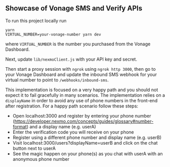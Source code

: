 ## Showcase of Vonage SMS and Verify APIs

To run this project locally run
```
yarn
VIRTUAL_NUMBER=your-vonage-number yarn dev
```
where `VIRTUAL_NUMBER` is the number you purchased from the Vonage Dashboard.

Next, update `lib/nexmoClient.js` with your API key and secret.

Then start a proxy session with `ngrok` using `ngrok http 3000`, then go to your Vonage Dashboard and update the inbound SMS webhook for your virtual number to point
to `/webhooks/inbound-sms`.

This implementation is focused on a very happy path and you should not expect it to fail gracefully in many scenarios. 
The implementation relies on a `displayName` in order to avoid any use of phone numbers in the front-end after registration.
For a happy path scenario follow these steps:
- Open localhost:3000 and register by entering your phone number (https://developer.nexmo.com/concepts/guides/glossary#number-format) and a display name (e.g. userA)
- Enter the verification code you will receive on your phone
- Register using a different phone number and display name (e.g. userB)
- Visit localhost:3000/users?displayName=userB and click on the chat button next to userA
- See the magic happen on your phone(s) as you chat with userA with an anonymous phone number

